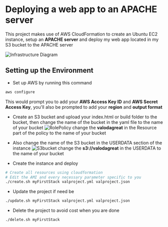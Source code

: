 # Deploying a web app to an APACHE server

This project makes use of AWS CloudFormation to create an Ubuntu EC2 instance, setup an **APACHE server** and deploy my web app located in my S3 bucket to the APACHE server

![Infrastructure Diagram](https://res.cloudinary.com/valodagreat/image/upload/v1656684916/APACHE_lugwlj.jpg)
## Setting up the Environment

* Set up AWS by running this command
```bash
aws configure
```
This would prompt you to add your **AWS Access Key ID** and **AWS Secret Access Key**, you'll also be prompted to add your **region** and **output format**

* Create an S3 bucket and upload your index.html or build folder to the bucket, then change the name of the bucket in the yaml file to the name of your bucket
![RolePolicy](https://res.cloudinary.com/valodagreat/image/upload/v1656753432/role_policy_cyxnkk.png)
change the **valodagreat** in the Resource part of the policy to the name of your bucket

* Also change the name of the S3 bucket in the USERDATA section of the instance
![S3bucket](https://res.cloudinary.com/valodagreat/image/upload/v1656754050/instance_dngjsi.png)
change the **s3://valodagreat** in the USERDATA to the name of your bucket
* Create the instance and deploy
```bash
# Create all resources using cloudformation
# Edit the AMI and every necessary parameter specific to you
./create.sh myFirstStack valproject.yml valproject.json 
```

* Update the project if need be
```bash
./update.sh myFirstStack valproject.yml valproject.json 
```

* Delete the project to avoid cost when you are done
```bash
./delete.sh myFirstStack
```
